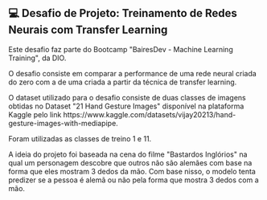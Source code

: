 ## :computer: Desafio de Projeto: Treinamento de Redes Neurais com Transfer Learning
<p>Este desafio faz parte do Bootcamp "BairesDev - Machine Learning Training", da DIO.
<p>O desafio consiste em comparar a performance de uma rede neural criada do zero com a de uma criada a partir da técnica de transfer learning.
<p>O dataset utilizado para o desafio consiste de duas classes de imagens obtidas no Dataset "21 Hand Gesture Images" disponível na plataforma Kaggle pelo link https://www.kaggle.com/datasets/vijay20213/hand-gesture-images-with-mediapipe.
<p>Foram utilizadas as classes de treino 1 e 11.
<p>A ideia do projeto foi baseada na cena do filme "Bastardos Inglórios" na qual um personagem descobre que outros não são alemães com base na forma que eles mostram 3 dedos da mão. Com base nisso, o modelo tenta predizer se a pessoa é alemã ou não pela forma que mostra 3 dedos com a mão.
